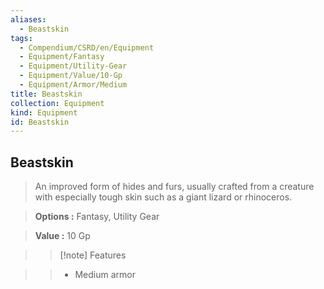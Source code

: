 ```yaml
---
aliases:
  - Beastskin
tags:
  - Compendium/CSRD/en/Equipment
  - Equipment/Fantasy
  - Equipment/Utility-Gear
  - Equipment/Value/10-Gp
  - Equipment/Armor/Medium
title: Beastskin
collection: Equipment
kind: Equipment
id: Beastskin
---
```

## Beastskin    
    
>An improved form of hides and furs, usually crafted from a creature with especially tough skin such as a giant lizard or rhinoceros.    
> **Options :** Fantasy, Utility Gear    
> **Value :** 10 Gp    
>>[!note] Features    
>> - Medium armor

